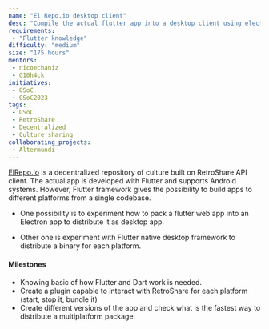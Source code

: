 ```yaml
---
name: "El Repo.io desktop client"
desc: "Compile the actual flutter app into a desktop client using electron or native app"
requirements:
 - "Flutter knowledge"
difficulty: "medium"
size: "175 hours"
mentors:
 - nicoechaniz
 - G10h4ck
initiatives:
 - GSoC
 - GSoC2023
tags:
 - GSoC
 - RetroShare
 - Decentralized
 - Culture sharing
collaborating_projects:
 - Altermundi
---
```


[ElRepo.io](https://elrepo.io) is a decentralized repository of culture built on RetroShare API client. 
The actual app is developed with Flutter and supports Android systems. However, Flutter framework gives
the possibility to build apps to different platforms from a single codebase.

- One possibility is to experiment how to pack a flutter web app into an Electron app to distribute it 
as desktop app.

- Other one is experiment with Flutter native desktop framework to distribute a binary for each platform.

#### Milestones

- Knowing basic of how Flutter and Dart work is needed. 
- Create a plugin capable to interact with RetroShare for each platform (start, stop it, bundle it)
- Create different versions of the app and check what is the fastest way to distribute a multiplatform package.
